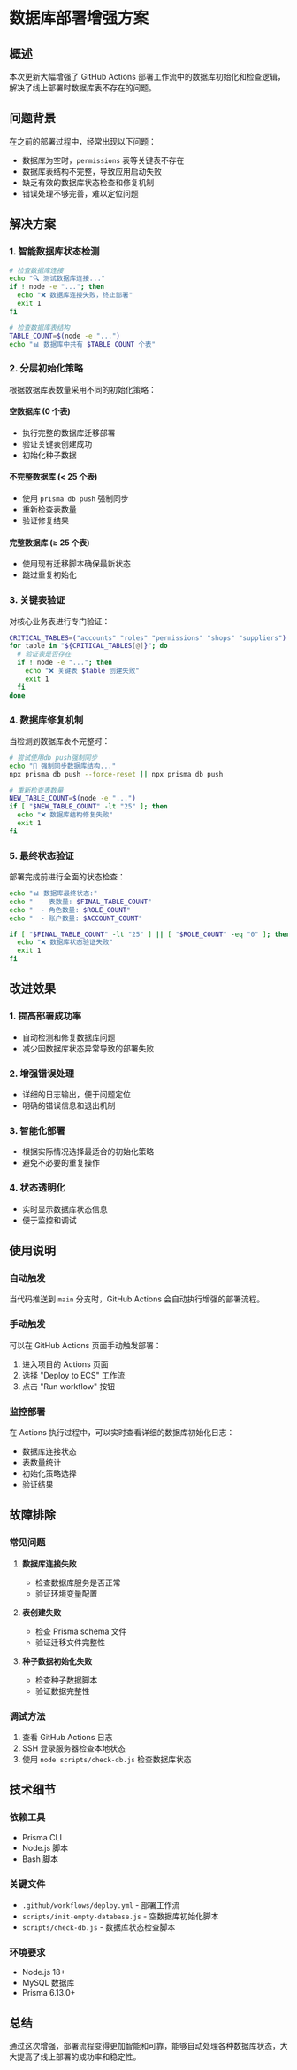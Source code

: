 # 数据库部署增强方案

## 概述

本次更新大幅增强了 GitHub Actions 部署工作流中的数据库初始化和检查逻辑，解决了线上部署时数据库表不存在的问题。

## 问题背景

在之前的部署过程中，经常出现以下问题：
- 数据库为空时，`permissions` 表等关键表不存在
- 数据库表结构不完整，导致应用启动失败
- 缺乏有效的数据库状态检查和修复机制
- 错误处理不够完善，难以定位问题

## 解决方案

### 1. 智能数据库状态检测

```bash
# 检查数据库连接
echo "🔍 测试数据库连接..."
if ! node -e "..."; then
  echo "❌ 数据库连接失败，终止部署"
  exit 1
fi

# 检查数据库表结构
TABLE_COUNT=$(node -e "...")
echo "📊 数据库中共有 $TABLE_COUNT 个表"
```

### 2. 分层初始化策略

根据数据库表数量采用不同的初始化策略：

#### 空数据库 (0 个表)
- 执行完整的数据库迁移部署
- 验证关键表创建成功
- 初始化种子数据

#### 不完整数据库 (< 25 个表)
- 使用 `prisma db push` 强制同步
- 重新检查表数量
- 验证修复结果

#### 完整数据库 (≥ 25 个表)
- 使用现有迁移脚本确保最新状态
- 跳过重复初始化

### 3. 关键表验证

对核心业务表进行专门验证：

```bash
CRITICAL_TABLES=("accounts" "roles" "permissions" "shops" "suppliers")
for table in "${CRITICAL_TABLES[@]}"; do
  # 验证表是否存在
  if ! node -e "..."; then
    echo "❌ 关键表 $table 创建失败"
    exit 1
  fi
done
```

### 4. 数据库修复机制

当检测到数据库表不完整时：

```bash
# 尝试使用db push强制同步
echo "🔧 强制同步数据库结构..."
npx prisma db push --force-reset || npx prisma db push

# 重新检查表数量
NEW_TABLE_COUNT=$(node -e "...")
if [ "$NEW_TABLE_COUNT" -lt "25" ]; then
  echo "❌ 数据库结构修复失败"
  exit 1
fi
```

### 5. 最终状态验证

部署完成前进行全面的状态检查：

```bash
echo "📊 数据库最终状态:"
echo "  - 表数量: $FINAL_TABLE_COUNT"
echo "  - 角色数量: $ROLE_COUNT"
echo "  - 账户数量: $ACCOUNT_COUNT"

if [ "$FINAL_TABLE_COUNT" -lt "25" ] || [ "$ROLE_COUNT" -eq "0" ]; then
  echo "❌ 数据库状态验证失败"
  exit 1
fi
```

## 改进效果

### 1. 提高部署成功率
- 自动检测和修复数据库问题
- 减少因数据库状态异常导致的部署失败

### 2. 增强错误处理
- 详细的日志输出，便于问题定位
- 明确的错误信息和退出机制

### 3. 智能化部署
- 根据实际情况选择最适合的初始化策略
- 避免不必要的重复操作

### 4. 状态透明化
- 实时显示数据库状态信息
- 便于监控和调试

## 使用说明

### 自动触发

当代码推送到 `main` 分支时，GitHub Actions 会自动执行增强的部署流程。

### 手动触发

可以在 GitHub Actions 页面手动触发部署：
1. 进入项目的 Actions 页面
2. 选择 "Deploy to ECS" 工作流
3. 点击 "Run workflow" 按钮

### 监控部署

在 Actions 执行过程中，可以实时查看详细的数据库初始化日志：
- 数据库连接状态
- 表数量统计
- 初始化策略选择
- 验证结果

## 故障排除

### 常见问题

1. **数据库连接失败**
   - 检查数据库服务是否正常
   - 验证环境变量配置

2. **表创建失败**
   - 检查 Prisma schema 文件
   - 验证迁移文件完整性

3. **种子数据初始化失败**
   - 检查种子数据脚本
   - 验证数据完整性

### 调试方法

1. 查看 GitHub Actions 日志
2. SSH 登录服务器检查本地状态
3. 使用 `node scripts/check-db.js` 检查数据库状态

## 技术细节

### 依赖工具
- Prisma CLI
- Node.js 脚本
- Bash 脚本

### 关键文件
- `.github/workflows/deploy.yml` - 部署工作流
- `scripts/init-empty-database.js` - 空数据库初始化脚本
- `scripts/check-db.js` - 数据库状态检查脚本

### 环境要求
- Node.js 18+
- MySQL 数据库
- Prisma 6.13.0+

## 总结

通过这次增强，部署流程变得更加智能和可靠，能够自动处理各种数据库状态，大大提高了线上部署的成功率和稳定性。